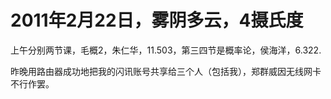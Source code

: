 # 2011年2月22日，雾阴多云，4摄氏度

上午分别两节课，毛概2，朱仁华，11.503，第三四节是概率论，侯海洋，6.322.

昨晚用路由器成功地把我的闪讯账号共享给三个人（包括我），郑群威因无线网卡不行作罢。

